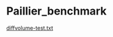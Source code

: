 # Paillier_benchmark


[diffvolume-test.txt](https://github.com/tianxiang999/Paillier_benchmark/files/8323425/diffvolume-test.txt)
